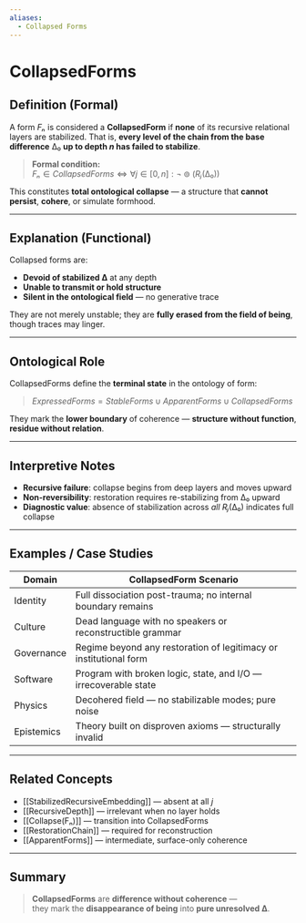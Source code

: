 ```yaml
---
aliases:
  - Collapsed Forms
---
```


# CollapsedForms


## Definition (Formal)

A form $Fₙ$ is considered a **CollapsedForm** if **none** of its recursive relational layers are stabilized. That is, **every level of the chain from the base difference** $∆₀$ **up to depth $n$ has failed to stabilize**.

> **Formal condition:**  
> $Fₙ ∈ CollapsedForms ⇔ ∀ j ∈ [0, n]: ¬⊚(Rⱼ(∆₀))$

This constitutes **total ontological collapse** — a structure that **cannot persist**, **cohere**, or simulate formhood.

---

## Explanation (Functional)

Collapsed forms are:

- **Devoid of stabilized ∆** at any depth
- **Unable to transmit or hold structure**
- **Silent in the ontological field** — no generative trace

They are not merely unstable; they are **fully erased from the field of being**, though traces may linger.

---

## Ontological Role

CollapsedForms define the **terminal state** in the ontology of form:

> $ExpressedForms = StableForms ∪ ApparentForms ∪ CollapsedForms$

They mark the **lower boundary** of coherence — **structure without function**, **residue without relation**.

---

## Interpretive Notes

- **Recursive failure**: collapse begins from deep layers and moves upward
- **Non-reversibility**: restoration requires re-stabilizing from $∆₀$ upward
- **Diagnostic value**: absence of stabilization across *all* $Rⱼ(∆₀)$ indicates full collapse

---

## Examples / Case Studies

| Domain     | CollapsedForm Scenario                                              |
|------------|---------------------------------------------------------------------|
| Identity   | Full dissociation post-trauma; no internal boundary remains         |
| Culture    | Dead language with no speakers or reconstructible grammar           |
| Governance | Regime beyond any restoration of legitimacy or institutional form  |
| Software   | Program with broken logic, state, and I/O — irrecoverable state     |
| Physics    | Decohered field — no stabilizable modes; pure noise                 |
| Epistemics | Theory built on disproven axioms — structurally invalid             |

---

## Related Concepts

- [[StabilizedRecursiveEmbedding]] — absent at all $j$
- [[RecursiveDepth]] — irrelevant when no layer holds
- [[Collapse(Fₙ)]] — transition into CollapsedForms
- [[RestorationChain]] — required for reconstruction
- [[ApparentForms]] — intermediate, surface-only coherence

---

## Summary

> **CollapsedForms** are **difference without coherence** —  
> they mark the **disappearance of being** into **pure unresolved ∆**.
